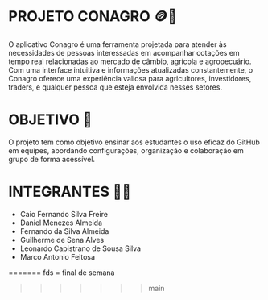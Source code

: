 # PROJETO CONAGRO 🪙🌱

O aplicativo Conagro é uma ferramenta  projetada para atender às necessidades de pessoas interessadas em acompanhar cotações em tempo real relacionadas ao mercado de câmbio, agrícola e agropecuário. Com uma interface intuitiva e informações atualizadas constantemente, o Conagro oferece uma experiência valiosa para agricultores, investidores, traders, e qualquer pessoa que esteja envolvida nesses setores.

# OBJETIVO 🎯

O projeto tem como objetivo ensinar aos estudantes o uso eficaz do GitHub em equipes, abordando configurações, organização e colaboração em grupo de forma acessível.

# INTEGRANTES 🙍‍♂️

- Caio Fernando Silva Freire
- Daniel Menezes Almeida
- Fernando da Silva Almeida
- Guilherme de Sena Alves
- Leonardo Capistrano de Sousa Silva
- Marco Antonio Feitosa

=======
fds = final de semana
>>>>>>> main
